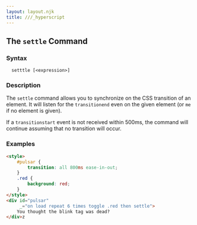 ```yaml
---
layout: layout.njk
title: ///_hyperscript
---
```


## The `settle` Command

### Syntax

```ebnf
  setttle [<expression>]
```

### Description

The `settle` command allows you to synchronize on the CSS transition of an element.  It will listen for the
`transitionend` even on the given element (or `me` if no element is given).

If a `transitionstart` event is not received within 500ms, the command will continue assuming that no
transition will occur.

### Examples

```html
<style>
    #pulsar {
        transition: all 800ms ease-in-out;
    }
    .red {
        background: red;
    }
</style>
<div id="pulsar"
     _="on load repeat 6 times toggle .red then settle">
    You thought the blink tag was dead?
</div>z

```
